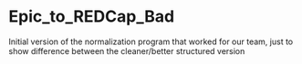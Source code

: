 # Epic_to_REDCap_Bad
Initial version of the normalization program that worked for our team, just to show difference between the cleaner/better structured version
